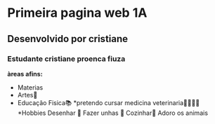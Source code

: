 # Primeira pagina web 1A
## Desenvolvido por cristiane
### Estudante cristiane proenca fiuza
**àreas afins:**
* Materias
* Artes🎨
* Educação Fisica📚
*pretendo cursar medicina veterinaria🐶🐱🐴🐑
*Hobbies Desenhar 🎨
Fazer unhas 💅
Cozinhar🍲
Adoro os animais

